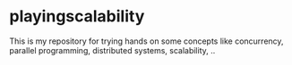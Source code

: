 # playingscalability
This is my repository for trying hands on some concepts like concurrency, parallel programming, distributed systems, scalability, ..
